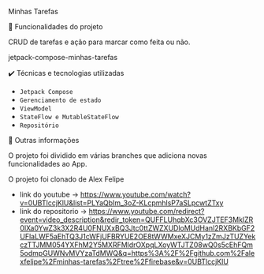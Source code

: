 Minhas Tarefas

🔨 Funcionalidades do projeto

CRUD de tarefas e ação para marcar como feita ou não.

jetpack-compose-minhas-tarefas

✔️ Técnicas e tecnologias utilizadas

- `Jetpack Compose`
- `Gerenciamento de estado`
- `ViewModel`
- `StateFlow e MutableStateFlow`
- `Repositório`
  
📝 Outras informações

O projeto foi dividido em várias branches que adiciona novas funcionalidades ao App.

O projeto foi clonado de Alex Felipe
- link do youtube -> https://www.youtube.com/watch?v=0UBTlccjKlU&list=PLYaQbIm_3oZ-KLcpmhlsP7aSLpcwtZTxy
- link do repositorio -> https://www.youtube.com/redirect?event=video_description&redir_token=QUFFLUhqbXc3OVZJTEF3MklZR0lXa0YwZ3k3X2R4U0FNUXxBQ3Jtc0ttZWZXUDloMUdHanl2RXBKbGF2UFlaLWF5aEhTQ3J1cWFjUFBRYUE2OE8tWWMxeXJCMy1zZmJzTUZYekczTTJMM054YXFhM2Y5MXRFMldrOXpqLXoyWTJTZ08wQ0s5cEhFQm5odmpGUWNvMVYzaTdMWQ&q=https%3A%2F%2Fgithub.com%2Falexfelipe%2Fminhas-tarefas%2Ftree%2Ffirebase&v=0UBTlccjKlU